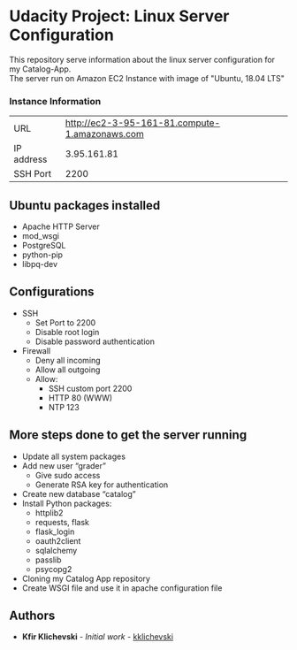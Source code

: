 # Udacity Project: Linux Server Configuration

This repository serve information about the linux server configuration for my Catalog-App.  
The server run on Amazon EC2 Instance with image of "Ubuntu, 18.04 LTS"

### Instance Information

|||
|-|-|
|URL|http://ec2-3-95-161-81.compute-1.amazonaws.com|
|IP address|3.95.161.81|
|SSH Port|2200|

## Ubuntu packages installed

* Apache HTTP Server
* mod_wsgi
* PostgreSQL
* python-pip
* libpq-dev

## Configurations

* SSH
  * Set Port to 2200
  * Disable root login
  * Disable password authentication
* Firewall
  * Deny all incoming
  * Allow all outgoing
  * Allow:
    * SSH custom port 2200
    * HTTP 80 (WWW)
    * NTP 123

## More steps done to get the server running

* Update all system packages
* Add new user “grader”
  * Give sudo access
  * Generate RSA key for authentication
* Create new database “catalog”
* Install Python packages:
  * httplib2
  * requests, flask
  * flask_login
  * oauth2client
  * sqlalchemy
  * passlib
  * psycopg2
* Cloning my Catalog App repository
* Create WSGI file and use it in apache configuration file

## Authors

* **Kfir Klichevski** - *Initial work* - [kklichevski](https://github.com/kklichevski/)
